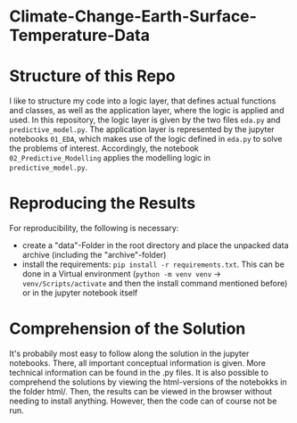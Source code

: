 # Climate-Change-Earth-Surface-Temperature-Data

# Structure of this Repo
I like to structure my code into a logic layer, that defines actual functions and classes, as well as the application layer, where the logic is applied and used. In this repository, the logic layer is given by the two files `eda.py` and `predictive_model.py`. The application layer is represented by the jupyter notebooks `01_EDA`, which makes use of the logic defined in `eda.py` to solve the problems of interest. Accordingly, the notebook `02_Predictive_Modelling` applies the modelling logic in `predictive_model.py`. 

# Reproducing the Results
For reproducibility, the following is necessary:
- create a "data"-Folder in the root directory and place the unpacked data archive (including the "archive"-folder)
- install the requirements: `pip install -r requirements.txt`. This can be done in a Virtual environment (`python -m venv venv` -> `venv/Scripts/activate` and then the install command mentioned before) or in the jupyter notebook itself

# Comprehension of the Solution
It's probabily most easy to follow along the solution in the jupyter notebooks. There, all important conceptual information is given. More technical information can be found in the .py files. It is also possible to comprehend the solutions by viewing the html-versions of the notebokks in the folder html/. Then, the results can be viewed in the browser without needing to install anything. However, then the code can of course not be run.